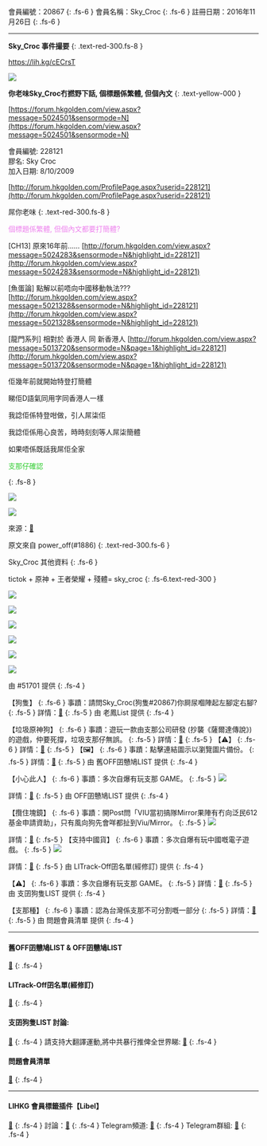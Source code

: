 會員編號：20867
{: .fs-6 }
會員名稱：Sky_Croc
{: .fs-6 }
註冊日期：2016年11月26日
{: .fs-6 }

---

<div class="code-example" markdown="1">

**Sky_Croc 事件撮要**
{: .text-red-300.fs-8 }

https://lih.kg/cECrsT

![](https://img.eservice-hk.net/upload/2018/05/06/001942_a79460cd1138de92ec127b087ddeaca6.png)

**你老味Sky_Croc冇撚野下話, 個標題係繁體, 但個內文**
{: .text-yellow-000 }

[https://forum.hkgolden.com/view.aspx?message=5024501&sensormode=N](https://forum.hkgolden.com/view.aspx?message=5024501&sensormode=N)

<div class="code-example" markdown="1">

會員編號: 228121<br>膠名: Sky Croc<br>加入日期: 8/10/2009

[http://forum.hkgolden.com/ProfilePage.aspx?userid=228121](http://forum.hkgolden.com/ProfilePage.aspx?userid=228121)

屌你老味
{: .text-red-300.fs-8 }

<p style="color:violet">個標題係繁體, 但個內文都要打簡體?</p>


[CH13] 原來16年前……
[http://forum.hkgolden.com/view.aspx?message=5024283&sensormode=N&highlight_id=228121](http://forum.hkgolden.com/view.aspx?message=5024283&sensormode=N&highlight_id=228121)

[魚蛋論] 點解以前唔向中國移動執法???
[http://forum.hkgolden.com/view.aspx?message=5021328&sensormode=N&highlight_id=228121](http://forum.hkgolden.com/view.aspx?message=5021328&sensormode=N&highlight_id=228121)

[龍門系列] 相對於 香港人 同 新香港人
[http://forum.hkgolden.com/view.aspx?message=5013720&sensormode=N&page=1&highlight_id=228121](http://forum.hkgolden.com/view.aspx?message=5013720&sensormode=N&page=1&highlight_id=228121)

</div>
<div class="code-example" markdown="1">

佢幾年前就開始特登打簡體

睇佢D語氣同用字同香港人一樣

我諗佢係特登咁做，引人屌柒佢

我諗佢係用心良苦，時時刻刻等人屌柒簡體

如果唔係既話我屌佢全家

</div>
<p style="color:limegreen">支那仔確認</p>
{: .fs-8 }

![](https://na.cx/i/d160RA6.png)


![](https://na.cx/i/ZUWNsQ6.png)

來源：[🔗](https://lihkg.com/thread/2227728/page/1?post=3)

原文來自 power_off(#1886)
{: .text-red-300.fs-6 }

</div>
<div class="code-example" markdown="1">

Sky_Croc 其他資料
{: .fs-6 }

tictok + 原神 + 王者榮耀 + 殘體= sky_croc
{: .fs-6.text-red-300 }

![](https://na.cx/i/Y0aXm9y.jpg)

![](https://na.cx/i/bNKX6Bf.jpg)

![](https://na.cx/i/J7yRrBf.jpg)

![](https://na.cx/i/RF8mOPB.jpg)

![](https://na.cx/i/8TxOSz5.jpg)

![](https://na.cx/i/9gz461i.jpg)

由 #51701 提供
{: .fs-4 }

</div>
<div class="code-example" markdown="1">

【狗隻】
{: .fs-6 }
事蹟：請問Sky_Croc(狗隻#20867)你屙尿嗰陣起左腳定右腳?
{: .fs-5 }
詳情：[🔗](https://lih.kg/2227728)
{: .fs-5 }
由 老鳳List 提供
{: .fs-4 }

</div>
<div class="code-example" markdown="1">

【垃圾原神狗】
{: .fs-6 }
事蹟：遊玩一款由支那公司研發 (抄襲《薩爾達傳說》) 的遊戲，仲要死撐，垃圾支那仔無誤。
{: .fs-5 }
詳情：[🔗](https://lih.kg/qQmbhmX)
{: .fs-5 }
【⚠️】
{: .fs-6 }
詳情：[🔗](https://lih.kg/qQmbioX)
{: .fs-5 }
【🖼️】
{: .fs-6 }
事蹟：點擊連結圖示以瀏覽圖片備份。
{: .fs-5 }
詳情：[🔗](https://filedn.eu/l9Hq1YKLkJ4m0VSXcdcfUaJ/LIHKG_on99/on9_son_2020/20867)
{: .fs-5 }
由 舊OFF囝戇鳩LIST 提供
{: .fs-4 }

</div>
<div class="code-example" markdown="1">

【小心此人】
{: .fs-6 }
事蹟：多次自爆有玩支那 GAME。
{: .fs-5 }
![](https://filedn.eu/l9Hq1YKLkJ4m0VSXcdcfUaJ/LIHKG_on99/on9_jai/20867/20867.1_.png)


詳情：[🔗](https://lih.kg/2368221)
{: .fs-5 }
由 OFF囝戇鳩LIST 提供
{: .fs-4 }

</div>
<div class="code-example" markdown="1">

【攬住塊鏡】
{: .fs-6 }
事蹟：開Post問「VIU當初搞隊Mirror果陣有冇向泛民612基金申請資助」，只有風向狗先會咩都扯到Viu/Mirror。
{: .fs-5 }
![](https://na.cx/i/r0rLZY4.png)


詳情：[🔗](https://lih.kg/2672415)
{: .fs-5 }
【支持中國貨】
{: .fs-6 }
事蹟：多次自爆有玩中國嘅電子遊戲。
{: .fs-5 }
![](https://filedn.eu/l9Hq1YKLkJ4m0VSXcdcfUaJ/LIHKG_on99/on9_jai/20867/20867.1_.png)


詳情：[🔗](https://lih.kg/2368221)
{: .fs-5 }
由 LITrack-Off囝名單(經修訂) 提供
{: .fs-4 }

</div>
<div class="code-example" markdown="1">

【⚠️】
{: .fs-6 }
事蹟：多次自爆有玩支那 GAME。
{: .fs-5 }
詳情：[🔗](https://lih.kg/2368221)
{: .fs-5 }
由 支囝狗隻LIST 提供
{: .fs-4 }

</div>
<div class="code-example" markdown="1">

【支那種】
{: .fs-6 }
事蹟：認為台灣係支那不可分割嘅一部分
{: .fs-5 }
詳情：[🔗](https://lih.kg/2901575)
{: .fs-5 }
由 問題會員清單 提供
{: .fs-4 }

</div>

---

#### 舊OFF囝戇鳩LIST & OFF囝戇鳩LIST 
[🔗](https://bit.ly/lihkg_on9_list)
{: .fs-4 }
#### LITrack-Off囝名單(經修訂)
[🔗](http://tiny.cc/LITrack_GS)
{: .fs-4 }
#### 支囝狗隻LIST 討論: 
[🔗](https://lih.kg/2908480)
{: .fs-4 }
請支持大翻譯運動,將中共暴行推俾全世界睇: [🔗](https://twitter.com/tgtm_official)
{: .fs-4 }
#### 問題會員清單
[🔗](https://github.com/V4KFDgEw8T/rccnmlhnzv)
{: .fs-4 }

---

#### LIHKG 會員標籤插件【Libel】
[🔗](https://kitce.github.io/libel)
{: .fs-4 }
討論：[🔗](https://lih.kg/2841778)
{: .fs-4 }
Telegram頻道: [🔗](https://t.me/LibelOfficialChannel)
{: .fs-4 }
Telegram群組: [🔗](https://t.me/LibelOfficialGroup)
{: .fs-4 }
